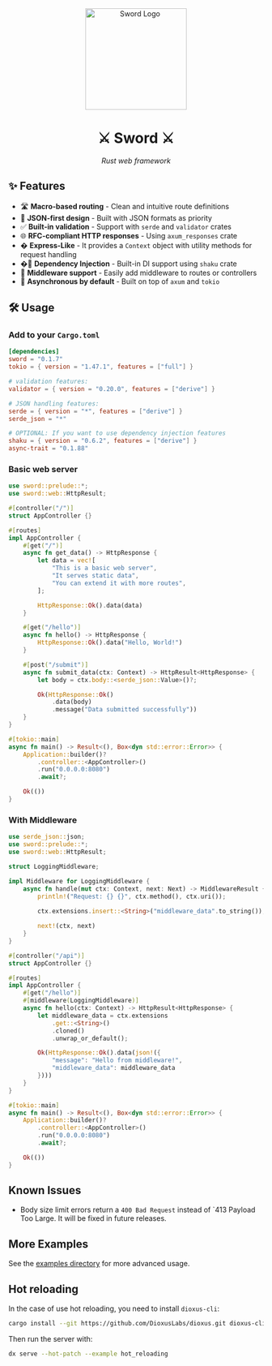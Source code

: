 <div align="center">
<img src="https://pillan.inf.uct.cl/~lrevillod/images/sword-logo.png" alt="Sword Logo" width="200">

<h1>⚔️ Sword ⚔️</h1>
<p><em>Rust web framework</em></p>
</div>

## ✨ Features

- 🛣️ **Macro-based routing** - Clean and intuitive route definitions
- 📄 **JSON-first design** - Built with JSON formats as priority
- ✅ **Built-in validation** - Support with `serde` and `validator` crates
- 🌐 **RFC-compliant HTTP responses** - Using `axum_responses` crate
- � **Express-Like** - It provides a `Context` object with utility methods for request handling
- �💉 **Dependency Injection** - Built-in DI support using `shaku` crate
- 🧩 **Middleware support** - Easily add middleware to routes or controllers
- 🚀 **Asynchronous by default** - Built on top of `axum` and `tokio`

## 🛠️ Usage

### Add to your `Cargo.toml`

```toml
[dependencies]
sword = "0.1.7"
tokio = { version = "1.47.1", features = ["full"] }

# validation features:
validator = { version = "0.20.0", features = ["derive"] }

# JSON handling features:
serde = { version = "*", features = ["derive"] }
serde_json = "*"

# OPTIONAL: If you want to use dependency injection features
shaku = { version = "0.6.2", features = ["derive"] }
async-trait = "0.1.88"
```

### Basic web server 

```rust
use sword::prelude::*;
use sword::web::HttpResult;

#[controller("/")]
struct AppController {}

#[routes]
impl AppController {
    #[get("/")]
    async fn get_data() -> HttpResponse {
        let data = vec![
            "This is a basic web server",
            "It serves static data",
            "You can extend it with more routes",
        ];

        HttpResponse::Ok().data(data)
    }

    #[get("/hello")]
    async fn hello() -> HttpResponse {
        HttpResponse::Ok().data("Hello, World!")
    }

    #[post("/submit")]
    async fn submit_data(ctx: Context) -> HttpResult<HttpResponse> {
        let body = ctx.body::<serde_json::Value>()?;

        Ok(HttpResponse::Ok()
            .data(body)
            .message("Data submitted successfully"))
    }
}

#[tokio::main]
async fn main() -> Result<(), Box<dyn std::error::Error>> {
    Application::builder()?
        .controller::<AppController>()
        .run("0.0.0.0:8080")
        .await?;

    Ok(())
}
```
### With Middleware

```rust
use serde_json::json;
use sword::prelude::*;
use sword::web::HttpResult;

struct LoggingMiddleware;

impl Middleware for LoggingMiddleware {
    async fn handle(mut ctx: Context, next: Next) -> MiddlewareResult {
        println!("Request: {} {}", ctx.method(), ctx.uri());
        
        ctx.extensions.insert::<String>("middleware_data".to_string());

        next!(ctx, next)
    }
}

#[controller("/api")]
struct AppController {}

#[routes]
impl AppController {
    #[get("/hello")]
    #[middleware(LoggingMiddleware)]
    async fn hello(ctx: Context) -> HttpResult<HttpResponse> {
        let middleware_data = ctx.extensions
            .get::<String>()
            .cloned()
            .unwrap_or_default();

        Ok(HttpResponse::Ok().data(json!({
            "message": "Hello from middleware!",
            "middleware_data": middleware_data
        })))
    }
}

#[tokio::main]
async fn main() -> Result<(), Box<dyn std::error::Error>> {
    Application::builder()?
        .controller::<AppController>()
        .run("0.0.0.0:8080")
        .await?;

    Ok(())
}
```

## Known Issues
- Body size limit errors return a `400 Bad Request` instead of `413 Payload Too Large. It will be fixed in future releases.

## More Examples
See the [examples directory](./examples) for more advanced usage.

## Hot reloading

In the case of use hot reloading, you need to install `dioxus-cli`:

```bash
cargo install --git https://github.com/DioxusLabs/dioxus.git dioxus-cli
```

Then run the server with:

```bash
dx serve --hot-patch --example hot_reloading
```

